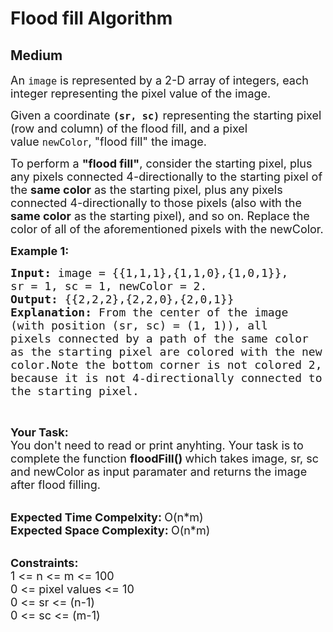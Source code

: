 # Flood fill Algorithm
## Medium
<div class="problems_problem_content__Xm_eO" style="user-select: auto;"><p style="user-select: auto;"><span style="font-size: 18px; user-select: auto;">An&nbsp;<code style="user-select: auto;">image</code>&nbsp;is represented by a 2-D array of integers, each integer representing the pixel value of the image.</span></p>

<p style="user-select: auto;"><span style="font-size: 18px; user-select: auto;">Given a coordinate&nbsp;<strong style="user-select: auto;"><code style="user-select: auto;">(sr, sc)</code></strong>&nbsp;representing the starting pixel (row and column) of the flood fill, and a pixel value&nbsp;<code style="user-select: auto;">newColor</code>, "flood fill" the image.</span></p>

<p style="user-select: auto;"><span style="font-size: 18px; user-select: auto;">To perform a <strong style="user-select: auto;">"flood fill"</strong>, consider the starting pixel, plus any pixels connected 4-directionally to the starting pixel of the <strong style="user-select: auto;">same color</strong> as the starting pixel, plus any pixels connected 4-directionally to those pixels (also with the <strong style="user-select: auto;">same color</strong> as the starting pixel), and so on. Replace the color of all of the aforementioned pixels with the newColor.</span></p>

<p style="user-select: auto;"><span style="font-size: 18px; user-select: auto;"><strong style="user-select: auto;">Example 1:</strong></span></p>

<pre style="user-select: auto;"><span style="font-size: 18px; user-select: auto;"><strong style="user-select: auto;">Input: </strong>image = {{1,1,1},{1,1,0},{1,0,1}},
sr = 1, sc = 1, newColor = 2.
<strong style="user-select: auto;">Output: </strong>{{2,2,2},{2,2,0},{2,0,1}}
<strong style="user-select: auto;">Explanation: </strong></span><span style="font-size: 18px; user-select: auto;">From the center of the image 
(with position (sr, sc) = (1, 1)), all 
pixels connected by a path of the same color
as the starting pixel are colored with the new 
color.Note the bottom corner is not colored 2, 
because it is not 4-directionally connected to 
the starting pixel.</span>
</pre>

<p style="user-select: auto;">&nbsp;</p>

<p style="user-select: auto;"><span style="font-size: 18px; user-select: auto;"><strong style="user-select: auto;">Your Task:</strong><br style="user-select: auto;">
You don't need to read or print anyhting. Your task is to complete the function&nbsp;<strong style="user-select: auto;">floodFill()&nbsp;</strong>which takes image, sr, sc and newColor as input paramater and returns the image after flood filling.</span><br style="user-select: auto;">
&nbsp;</p>

<p style="user-select: auto;"><span style="font-size: 18px; user-select: auto;"><strong style="user-select: auto;">Expected Time Compelxity:&nbsp;</strong>O(n*m)<br style="user-select: auto;">
<strong style="user-select: auto;">Expected Space Complexity:&nbsp;</strong>O(n*m)</span><br style="user-select: auto;">
&nbsp;</p>

<div style="user-select: auto;"><span style="font-size: 18px; user-select: auto;"><strong style="user-select: auto;">Constraints:</strong><br style="user-select: auto;">
1 &lt;= n &lt;= m &lt;= 100<br style="user-select: auto;">
0 &lt;= pixel values &lt;= 10</span></div>

<div style="user-select: auto;"><span style="font-size: 18px; user-select: auto;">0 &lt;= sr &lt;= (n-1)</span></div>

<div style="user-select: auto;"><span style="font-size: 18px; user-select: auto;">0 &lt;= sc &lt;= (m-1)</span></div>
</div>